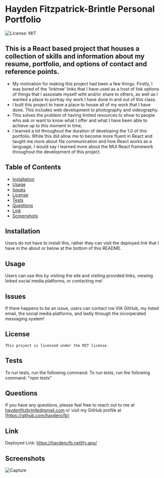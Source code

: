 
  # Hayden Fitzpatrick-Brintle Personal Portfolio
  ![License: MIT](https://img.shields.io/badge/License-MIT-yellow.svg)

  ## This is a React based project that houses a collection of skills and information about my resume, portfolio, and options of contact and reference points. 

  - My motivation for making this project had been a few things. Firstly, I was bored of the 'linktree' links that I have used as a host of link options of things that I assosiate myself wiht and/or share to others, as well as I wanted a place to portray my work I have done in and out of this class. 
  - I built this project to have a place to house all of my work that I have done. This includes web development to photography and videography.
  - This solves the problem of having limited resources to show to people who ask or want to know what I offer and what I have been able to achieve up to this moment in time, 
  - I learned a lot throughout the duration of developing the 1.0 of this portfolio. While this did allow me to become more fluent in React and taught me more about file communication and how React works as a language, I would say I learned more about the MUI React framework throughout the development of this project.

  ## Table of Contents
  - [Installation](#installation)
  - [Usage](#usage)
  - [Issues](#issues)
  - [License](#license)
  - [Tests](#tests)
  - [Questions](#questions)
  - [Link](#link)
  - [Screenshots](#screenshots)

  ## Installation
  Users do not have to install this, rather they can visit the deployed link that I have in the about or below at the bottom of this README.

  ## Usage
  Users can use this by visiting the site and visiting provided links, viewing linked social media platforms, or contacting me!

  ## Issues
  If there happens to be an issue, users can contact me VIA GitHub, my listed email, the social media platforms, and lastly through the incorperated messaging system!

  ## License
    This project is licensed under the MIT license.

  ## Tests
  To run tests, run the following command: To run tests, run the following command: "npm tests"

  ## Questions
  If you have any questions, please feel free to reach out to me at haydenfitzbrintle@gmail.com or visit my GitHub profile at [https://github.com/haydencfb]

  ## Link
  Deployed Link: https://haydencfb.netlify.app/

  ## Screenshots
  ![Capture](https://github.com/user-attachments/assets/e310b47c-fc93-42d0-a39d-8b4653952ac3)

